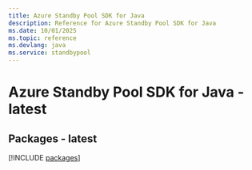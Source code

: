 ```yaml
---
title: Azure Standby Pool SDK for Java
description: Reference for Azure Standby Pool SDK for Java
ms.date: 10/01/2025
ms.topic: reference
ms.devlang: java
ms.service: standbypool
---
```

# Azure Standby Pool SDK for Java - latest
## Packages - latest
[!INCLUDE [packages](standby-pool-index.md)]